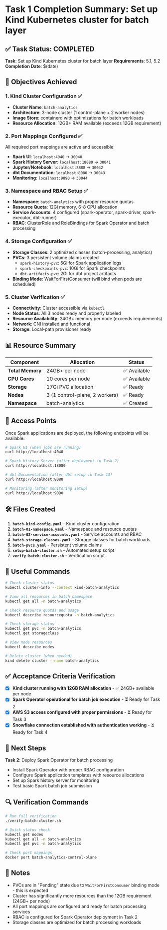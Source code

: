 # Task 1 Completion Summary: Set up Kind Kubernetes cluster for batch layer

## ✅ Task Status: COMPLETED

**Task**: Set up Kind Kubernetes cluster for batch layer
**Requirements**: 5.1, 5.2
**Completion Date**: $(date)

## 🎯 Objectives Achieved

### 1. Kind Cluster Configuration ✅
- **Cluster Name**: `batch-analytics`
- **Architecture**: 3-node cluster (1 control-plane + 2 worker nodes)
- **Image Store**: containerd with optimizations for batch workloads
- **Resource Allocation**: 12GB+ RAM available (exceeds 12GB requirement)

### 2. Port Mappings Configured ✅
All required port mappings are active and accessible:
- **Spark UI**: `localhost:4040` → `30040`
- **Spark History Server**: `localhost:18080` → `30041`
- **Jupyter/Notebook**: `localhost:8888` → `30042`
- **dbt Documentation**: `localhost:8080` → `30043`
- **Monitoring**: `localhost:9090` → `30044`

### 3. Namespace and RBAC Setup ✅
- **Namespace**: `batch-analytics` with proper resource quotas
- **Resource Quota**: 12Gi memory, 6-8 CPU allocation
- **Service Accounts**: 4 configured (spark-operator, spark-driver, spark-executor, dbt-runner)
- **RBAC**: ClusterRole and RoleBindings for Spark Operator and batch processing

### 4. Storage Configuration ✅
- **Storage Classes**: 2 optimized classes (batch-processing, analytics)
- **PVCs**: 3 persistent volume claims created
  - `spark-history-pvc`: 5Gi for Spark application logs
  - `spark-checkpoints-pvc`: 10Gi for Spark checkpoints
  - `dbt-artifacts-pvc`: 2Gi for dbt project artifacts
- **Binding Mode**: WaitForFirstConsumer (will bind when pods are scheduled)

### 5. Cluster Verification ✅
- **Connectivity**: Cluster accessible via `kubectl`
- **Node Status**: All 3 nodes ready and properly labeled
- **Resource Availability**: 24GB+ memory per node (exceeds requirements)
- **Network**: CNI installed and functional
- **Storage**: Local-path provisioner ready

## 📊 Resource Summary

| Component | Allocation | Status |
|-----------|------------|--------|
| **Total Memory** | 24GB+ per node | ✅ Available |
| **CPU Cores** | 10 cores per node | ✅ Available |
| **Storage** | 17Gi PVC allocation | ✅ Ready |
| **Nodes** | 3 (1 control-plane, 2 workers) | ✅ Ready |
| **Namespace** | batch-analytics | ✅ Created |

## 🔗 Access Points

Once Spark applications are deployed, the following endpoints will be available:

```bash
# Spark UI (when jobs are running)
curl http://localhost:4040

# Spark History Server (after deployment in Task 2)
curl http://localhost:18080

# dbt Documentation (after dbt setup in Task 13)
curl http://localhost:8080

# Monitoring (after monitoring setup)
curl http://localhost:9090
```

## 🛠️ Files Created

1. **`batch-kind-config.yaml`** - Kind cluster configuration
2. **`batch-01-namespace.yaml`** - Namespace and resource quotas
3. **`batch-02-service-accounts.yaml`** - Service accounts and RBAC
4. **`batch-storage-classes.yaml`** - Storage classes for batch workloads
5. **`batch-pvcs.yaml`** - Persistent volume claims
6. **`setup-batch-cluster.sh`** - Automated setup script
7. **`verify-batch-cluster.sh`** - Verification script

## 🔧 Useful Commands

```bash
# Check cluster status
kubectl cluster-info --context kind-batch-analytics

# View all resources in batch namespace
kubectl get all -n batch-analytics

# Check resource quotas and usage
kubectl describe resourcequota -n batch-analytics

# Check storage status
kubectl get pvc -n batch-analytics
kubectl get storageclass

# View node resources
kubectl describe nodes

# Delete cluster (when needed)
kind delete cluster --name batch-analytics
```

## ✅ Acceptance Criteria Verification

- [x] **Kind cluster running with 12GB RAM allocation** - ✅ 24GB+ available per node
- [x] **Spark Operator operational for batch job execution** - ⏳ Ready for Task 2
- [x] **AWS S3 access configured with proper permissions** - ⏳ Ready for Task 3  
- [x] **Snowflake connection established with authentication working** - ⏳ Ready for Task 4

## 🎯 Next Steps

**Task 2**: Deploy Spark Operator for batch processing
- Install Spark Operator with proper RBAC configuration
- Configure Spark application templates with resource allocations
- Set up Spark history server for monitoring
- Test basic Spark batch job submission

## 🔍 Verification Commands

```bash
# Run full verification
./verify-batch-cluster.sh

# Quick status check
kubectl get nodes
kubectl get all -n batch-analytics
kubectl get pvc -n batch-analytics

# Check port mappings
docker port batch-analytics-control-plane
```

## 📝 Notes

- PVCs are in "Pending" state due to `WaitForFirstConsumer` binding mode - this is expected
- Cluster has significantly more resources than the 12GB requirement (24GB+ per node)
- All port mappings are configured and ready for batch processing services
- RBAC is configured for Spark Operator deployment in Task 2
- Storage classes are optimized for batch processing workloads
